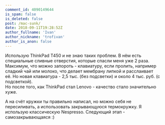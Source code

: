```yaml
---
comment_id: 4090149644
is_spam: false
is_deleted: false
post: /mac-sunk/
date: 2018-09-11T19:28:52Z
author_fullname: 'Ivan'
author_nickname: 'trofivan'
author_is_anon: false
---
```


<p>Использую ThinkPad T450 и не знаю таких проблем. В нём есть специальные сливные отверстия, которые спасли меня уже 2 раза. Максимум, что можно запороть - клавиатуру, если пролить, например сладкий чай или молоко, что делает мембрану липкой и расслаивает её. Но новая клавиатура - 2,5 тыс. (без подсветки) и около 4 тыс. руб. (с подсветкой).<br>Но после того, как ThinkPad стал Lenovo - качество стало значительно хуже.</p><p>А на счёт кружки ты правильно написал, но можно себя не пересиливать, а использовать закрывающуюся термокружку. Я использую классическую Nespresso. Следующий этап - самозакрывающаяся :)</p>
